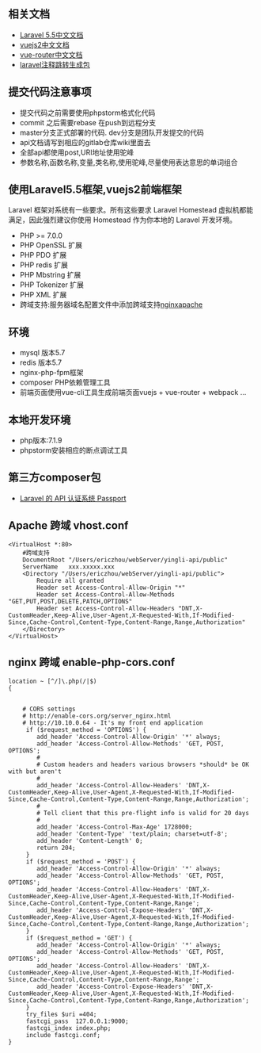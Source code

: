 ## 相关文档
- [Laravel 5.5中文文档](https://d.laravel-china.org/docs/5.5/routing)
- [vuejs2中文文档](https://cn.vuejs.org/v2/guide/installation.html)
- [vue-router中文文档](https://router.vuejs.org/zh-cn/)
- [laravel注释跳转生成包](https://github.com/barryvdh/laravel-ide-helper)

## 提交代码注意事项
- 提交代码之前需要使用phpstorm格式化代码
- commit 之后需要rebase 在push到远程分支
- master分支正式部署的代码. dev分支是团队开发提交的代码
- api文档请写到相应的gitlab仓库wiki里面去
- 全部api都使用post,URI地址使用驼峰
- 参数名称,函数名称,变量,类名称,使用驼峰,尽量使用表达意思的单词组合

## 使用Laravel5.5框架,vuejs2前端框架
Laravel 框架对系统有一些要求。所有这些要求 Laravel Homestead 虚拟机都能满足，因此强烈建议你使用 Homestead 作为你本地的 Laravel 开发环境。
- PHP >= 7.0.0
- PHP OpenSSL 扩展
- PHP PDO 扩展
- PHP redis 扩展
- PHP Mbstring 扩展
- PHP Tokenizer 扩展
- PHP XML 扩展
- 跨域支持:服务器域名配置文件中添加跨域支持[nginx](https://enable-cors.org/server_nginx.html)[apache](https://enable-cors.org/server_apache.html)

## 环境

- mysql 版本5.7
- redis 版本5.7
- nginx-php-fpm框架
- composer PHP依赖管理工具
- 前端页面使用vue-cli工具生成前端页面vuejs + vue-router + webpack ...

## 本地开发环境

- php版本:7.1.9
- phpstorm安装相应的断点调试工具

## 第三方composer包
- [Laravel 的 API 认证系统 Passport](https://d.laravel-china.org/docs/5.5/passport)

## Apache 跨域 vhost.conf
```
<VirtualHost *:80>
    #跨域支持
    DocumentRoot "/Users/ericzhou/webServer/yingli-api/public"
    ServerName   xxx.xxxxx.xxx
    <Directory "/Users/ericzhou/webServer/yingli-api/public"> 
        Require all granted   
        Header set Access-Control-Allow-Origin "*"
        Header set Access-Control-Allow-Methods "GET,PUT,POST,DELETE,PATCH,OPTIONS"
        Header set Access-Control-Allow-Headers "DNT,X-CustomHeader,Keep-Alive,User-Agent,X-Requested-With,If-Modified-Since,Cache-Control,Content-Type,Content-Range,Range,Authorization"
    </Directory> 
</VirtualHost>

```
## nginx 跨域 enable-php-cors.conf
```
location ~ [^/]\.php(/|$)
{


    # CORS settings
    # http://enable-cors.org/server_nginx.html
    # http://10.10.0.64 - It's my front end application
     if ($request_method = 'OPTIONS') {
        add_header 'Access-Control-Allow-Origin' '*' always;
        add_header 'Access-Control-Allow-Methods' 'GET, POST, OPTIONS';
        #
        # Custom headers and headers various browsers *should* be OK with but aren't
        #
        add_header 'Access-Control-Allow-Headers' 'DNT,X-CustomHeader,Keep-Alive,User-Agent,X-Requested-With,If-Modified-Since,Cache-Control,Content-Type,Content-Range,Range,Authorization';
        #
        # Tell client that this pre-flight info is valid for 20 days
        #
        add_header 'Access-Control-Max-Age' 1728000;
        add_header 'Content-Type' 'text/plain; charset=utf-8';
        add_header 'Content-Length' 0;
        return 204;
     }
     if ($request_method = 'POST') {
        add_header 'Access-Control-Allow-Origin' '*' always;
        add_header 'Access-Control-Allow-Methods' 'GET, POST, OPTIONS';
        add_header 'Access-Control-Allow-Headers' 'DNT,X-CustomHeader,Keep-Alive,User-Agent,X-Requested-With,If-Modified-Since,Cache-Control,Content-Type,Content-Range,Range';
        add_header 'Access-Control-Expose-Headers' 'DNT,X-CustomHeader,Keep-Alive,User-Agent,X-Requested-With,If-Modified-Since,Cache-Control,Content-Type,Content-Range,Range,Authorization';
     }
     if ($request_method = 'GET') {
        add_header 'Access-Control-Allow-Origin' '*' always;
        add_header 'Access-Control-Allow-Methods' 'GET, POST, OPTIONS';
        add_header 'Access-Control-Allow-Headers' 'DNT,X-CustomHeader,Keep-Alive,User-Agent,X-Requested-With,If-Modified-Since,Cache-Control,Content-Type,Content-Range,Range';
        add_header 'Access-Control-Expose-Headers' 'DNT,X-CustomHeader,Keep-Alive,User-Agent,X-Requested-With,If-Modified-Since,Cache-Control,Content-Type,Content-Range,Range,Authorization';
     }
     try_files $uri =404;
     fastcgi_pass  127.0.0.1:9000;
     fastcgi_index index.php;
     include fastcgi.conf;
}
```